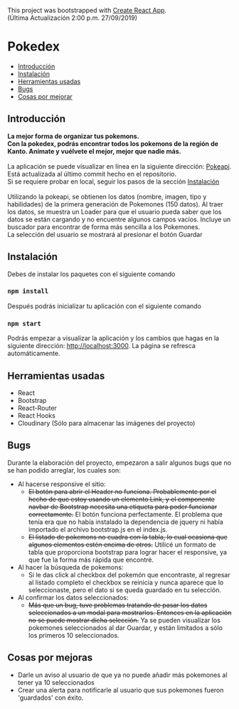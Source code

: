 This project was bootstrapped with [Create React App](https://github.com/facebook/create-react-app). <br>
(Última Actualización 2:00 p.m. 27/09/2019)

Pokedex
======================

 - [Introducción](#introducción)
  - [Instalación](#instalación)
  - [Herramientas usadas](#herramientas-usadas)
  - [Bugs](#bugs)
  - [Cosas por mejorar](#cosas-por-mejorar)

## Introducción

**La mejor forma de organizar tus pokemons. <br>
Con la pokedex, podrás encontrar todos los pokemons de la región de Kanto. Anímate y vuélvete el mejor, mejor que nadie más.** <br>
<br>
La aplicación se puede visualizar en línea en la siguiente dirección: [Pokeapi](https://pokedex-prueba.herokuapp.com/). Está actualizada al último commit hecho en el repositorio. <br>
Si se requiere probar en local, seguir los pasos de la sección [Instalación](#instalación) <br>
<br>
Utilizando la pokeapi, se obtienen los datos (nombre, imagen, tipo y habilidades) de la primera generación de Pokemones (150 datos).
Al traer los datos, se muestra un Loader para que el usuario pueda saber que los datos se están cargando y no encuentre algunos campos vacíos. Incluye un buscador para encontrar de forma más sencilla a los Pokemones. <br>
La selección del usuario se mostrará al presionar el botón Guardar

## Instalación

Debes de instalar los paquetes con el siguiente comando

### `npm install`

Después podrás inicializar tu aplicación con el siguiente comando

### `npm start`

Podrás empezar a visualizar la aplicación y los cambios que hagas en la siguiente dirección: [http://localhost:3000](http://localhost:3000). La página se refresca automáticamente.
 
 ## Herramientas usadas
 
 * React
 * Bootstrap
 * React-Router
 * React Hooks
 * Cloudinary (Sólo para almacenar las imágenes del proyecto)
 
 ## Bugs

 Durante la elaboración del proyecto, empezaron a salir algunos bugs que no se han podido arreglar, los cuales son: 
 * Al hacerse responsive el sitio:
    * ~~El botón para abrir el Header no funciona. Probablemente por el hecho de que estoy usando un elemento Link, y el componente navbar de Bootstrap necesita una etiqueta <a> para poder funcionar correctamente.~~ El botón funciona perfectamente. El problema que tenía era que no había instalado la dependencia de jquery
    ni había importado el archivo bootstrap.js en el index.js.
    * ~~El listado de pokemons no cuadra con la tabla, lo cual ocasiona que algunos elementos estén encima de otros.~~ Utilicé un formato de tabla que proporciona
    bootstrap para lograr hacer el responsive, ya que fue la forma más rápida que encontré.
 * Al hacer la búsqueda de pokemons:
    * Si le das click al checkbox del pokemón que encontraste, al regresar al listado completo el checkbox se reinicia y nunca aparece que lo seleccionaste, pero el dato si se queda guardado en tu selección.
 * Al confirmar los datos seleccionados: 
    * ~~Más que un bug, tuve problemas tratando de pasar los datos seleccionados a un modal para mostrarlos. Entonces en la aplicación no se puede mostrar dicha selección.~~ Ya se pueden visualizar los pokemones seleccionados al dar Guardar, y están limitados a sólo los primeros 10 seleccionados.

 ## Cosas por mejoras

 * Darle un aviso al usuario de que ya no puede añadir más pokemones al tener ya 10 seleccionados
 * Crear una alerta para notificarle al usuario que sus pokemones fueron 'guardados' con éxito.